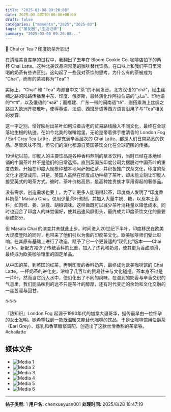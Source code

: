 ```yaml
---
title: "2025-03-08 09:26:08"
date: 2025-03-08T10:00:00+08:00
draft: false
categories: ["moments","2025","2025-03"]
tags: ["朋友圈","生活记录"]
summary: "2025-03-08 09:26:08..."
---
```


🍃 Chai or Tea？印度奶茶升职记

在清理美食库存的过程中，我翻出了去年在 Bloom Cookie Co. 咖啡店拍下的两杯 Chai Latte。这种北美饮品店常见的咖啡替代饮品，在口味上和我们平日里常喝的奶茶有些许区别。这勾起了一些我对茶饮的思考。为什么有的茶被成为 “Chai”，而有的茶被称为“Tea”？

实际上，“Chai” 和 “Tea” 均源自中文“茶”的不同发音。北方汉语的“chá”，经由丝绸之路的陆路传播至中东、印度、俄罗斯，最终演化作阿拉伯语的“شاي”、印地语的“चाय”，以及俄语的“чай”；而福建、广东一带的闽南语“tê”，则搭乘海上丝绸之路进入欧洲开枝散叶，使得英语、法语、西班牙语等西方语言沿用了与“Tea”相关的发音。

这一字之别，恰好映射出茶叶如何沿着古老的贸易路线融入不同文化，最终在全球落地生根的轨迹。在如今北美的咖啡馆里，无论是带着佛手柑清香的 London Fog / Earl Grey Tea Latte，还是充满辛香层次的 Chai Latte，都是人们日常熟悉的饮品。尽管风味不同，但它们的演化都源自英国茶饮文化在全球范围的传播。

19世纪以前，印度人的主要饮品是各种香料熬制的草本饮料，当时已经在本地经销的中国茶叶并不是他们的日常选择。直到英国东印度公司为摆脱对中国茶叶的重度依赖，开始在印度大规模种植本地阿萨姆红茶，并积极推广饮茶文化，印度的茶文化才逐渐成形。只是，英国人虽然在印度成功种植了茶叶，却未能立刻让印度人接受英式的喝茶方式。彼时，茶叶价格高昂，是高种姓贵族才享用得起的奢侈品。

没有需求，创造需求也要上。为了让更多人能喝得起茶，印度商人发明了“印度香料奶茶” Masala Chai。仅用少量茶叶煮制，并加入大量牛奶、糖，以及本土香料，如肉桂、姜、豆蔻、胡椒调味。这样做既可以减少茶叶消耗量以降低成本，同时也迎合了印度人的味觉偏好，使其迅速风靡街头，最终成为印度茶饮文化的重要组成部分。

但 Masala Chai 的演变并未就此止步。时间进入20世纪下半叶，印度移民在欧美大规模登陆的同时，也带来了他们引以为傲的印度茶文化。欧美咖啡师们受此影响，在其原有基础上进行了改造，赋予了它一个更普适的“现代化”版本——Chai Latte。新配方减少了传统香料的比重，加入了炼乳和奶泡，使其更为香甜顺滑，最终成为欧美咖啡馆里的固定单品。

从中国的茶，到英国的红茶，再到印度的香料奶茶，最终成为欧美咖啡馆的 Chai Latte，一杯奶茶的进化史，浓缩了几百年的贸易往来与文化碰撞。茶本身不过是一片叶，然而当它沉入水中，便幻化出了不同的风味。在温润的奶香与辛香交织的气息里，我们能品味到的远不只是茶叶的醇厚，还有时代变迁的余韵和文化交融的一丝苦涩与回甘。

☕☕☕

『热知识』London Fog 起源于1990年代的加拿大温哥华，据传最早由一位怀孕的女士发明。她希望找到一款既温暖又能替代咖啡的饮品，于是让咖啡馆用伯爵茶（Earl Grey）、炼乳和香草糖浆调配，创造出了这款丝滑香甜的茶拿铁。
​
​#chailatte

## 媒体文件

- ![Media 1](/Moments/photos/2025-03-08/202503080926080.jpg)
- ![Media 2](/Moments/photos/2025-03-08/202503080926081.jpg)
- ![Media 3](/Moments/photos/2025-03-08/202503080926082.jpg)
- ![Media 4](/Moments/photos/2025-03-08/202503080926083.jpg)
- ![Media 5](/Moments/photos/2025-03-08/202503080926084.jpg)
- ![Media 6](/Moments/photos/2025-03-08/202503080926085.jpg)

---

**帖子类型:** 1
**用户名:** chenxueyuan001
**处理时间:** 2025/8/28 18:47:19